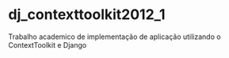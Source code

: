 # dj_contexttoolkit2012_1
 Trabalho academico de implementação de aplicação utilizando o ContextToolkit e Django
